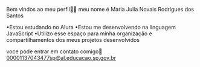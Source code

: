 Bem vindos ao meu perfil🩷🩷
meu nome é Maria Julia Novais Rodrigues dos Santos

•Estou estudando no Alura
•Estou me desenvolvendo na linguagem JavaScript
•Utilizo esse espaço para minha organização e compartilhamentos dos meus projetos desenvolvidos

voce pode entrar em contato comigo📌
00001137043477sp@al.educacao.sp.gov.br
